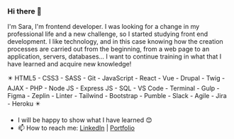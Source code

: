 ### Hi there 👋

I'm Sara, I'm frontend developer. I was looking for a change in my professional life and a new challenge, so I started studying front end development. I like technology, and in this case knowing how the creation processes are carried out from the beginning, from a web page to an application, servers, databases... I want to continue training in what that I have learned and acquire new knowledge!                                                                                                          
                                                                                                                         
✴️ HTML5 - CSS3 - SASS - Git - JavaScript - React - Vue - Drupal - Twig - AJAX - PHP - Node JS - Express JS - SQL - VS Code - Terminal - Gulp - Figma - Zeplin - Linter - Tailwind - Bootstrap - Pumble - Slack - Agile - Jira - Heroku ✴️


<!-- - 🌟I'm looking for an opportunity for personal and professional development.
- Now I’m working on my portfolio! And thinking of new projects to practice :pencil: -->
- I will be happy to show what I have learned :blush:
- 📫 How to reach me: [LinkedIn](https://www.linkedin.com/in/sara-sanchezlopez/) | [Portfolio](https://sarasanchezl.github.io/portfolio/#/)
